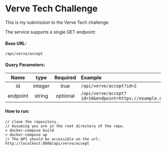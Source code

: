 # Verve Tech Challenge

This is my submission to the Verve Tech challenge.

The service supports a single GET endpoint:

#### Base URL:

`/api/verve/accept`

#### Query Parameters:

|   Name   |  type   | Required | Example                                                |
|:--------:|:-------:|:--------:|:-------------------------------------------------------|
|    id    | integer |   true   | `/api/verve/accept?id=2`                               |
| endpoint | string  | optional | `/api/verve/accept?id=10&endpoint=https://example.com` |

#### How to run:

```
// clone the repository.
// Assuming you are in the root directory of the repo.
> docker-compose build
> docker-compose up
// The API should be accessible on the url: http://localhost:8080/api/verve/accept
```
